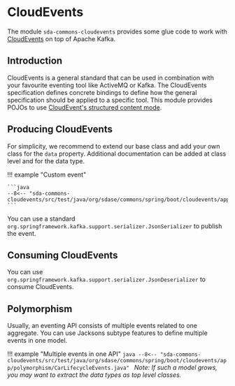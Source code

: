 # CloudEvents

The module `sda-commons-cloudevents` provides some glue code to work with
[CloudEvents](https://cloudevents.io/) on top of Apache Kafka.


## Introduction

CloudEvents is a general standard that can be used in combination with your favourite eventing tool
like ActiveMQ or Kafka.
The CloudEvents specification defines concrete bindings to define how the general specification
should be applied to a specific tool.
This module provides POJOs to use [CloudEvent's structured content mode](https://github.com/cloudevents/spec/blob/v1.0.2/cloudevents/bindings/kafka-protocol-binding.md#33-structured-content-mode).


## Producing CloudEvents

For simplicity, we recommend to extend our base class and add your own class for the `data`
property.
Additional documentation can be added at class level and for the data type.

!!! example "Custom event"

    ```java
    --8<-- "sda-commons-cloudevents/src/test/java/org/sdase/commons/spring/boot/cloudevents/app/partner/PartnerCreatedEvent.java"
    ```

You can use a standard `org.springframework.kafka.support.serializer.JsonSerializer` to publish the
event.


## Consuming CloudEvents

You can use `org.springframework.kafka.support.serializer.JsonDeserializer` to consume CloudEvents.


## Polymorphism

Usually, an eventing API consists of multiple events related to one aggregate.
You can use Jacksons subtype features to define multiple events in one model.

!!! example "Multiple events in one API"
    ```java
    --8<-- "sda-commons-cloudevents/src/test/java/org/sdase/commons/spring/boot/cloudevents/app/polymorphism/CarLifecycleEvents.java"
    ```
    _Note: If such a model grows, you may want to extract the data types as top level classes._ 
